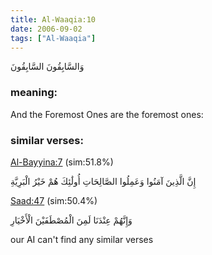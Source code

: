 ```yaml
---
title: Al-Waaqia:10
date: 2006-09-02
tags: ["Al-Waaqia"]
---
```

وَالسَّابِقُونَ السَّابِقُونَ
### meaning: 
And the Foremost Ones are the foremost ones:
### similar verses: 

[Al-Bayyina:7](/98/7) (sim:51.8%)

إِنَّ الَّذِينَ آمَنُوا وَعَمِلُوا الصَّالِحَاتِ أُولَٰئِكَ هُمْ خَيْرُ الْبَرِيَّةِ

[Saad:47](/38/47) (sim:50.4%)

وَإِنَّهُمْ عِنْدَنَا لَمِنَ الْمُصْطَفَيْنَ الْأَخْيَارِ

our AI can't find any similar verses


